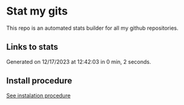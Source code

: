 # Stat my gits

This repo is an automated stats builder for all my github repositories.

## Links to stats


Generated on 12/17/2023 at 12:42:03 in 0 min, 2 seconds.

## Install procedure

[See instalation procedure](./src/install.md)
